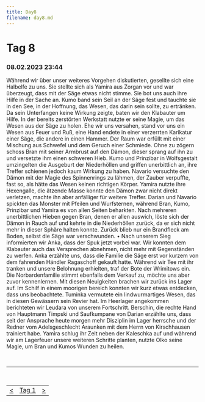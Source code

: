 ```yaml
---
title: Day8
filename: day8.md
--- 
```


# Tag 8
###  08.02.2023 23:44
Während wir über unser weiteres Vorgehen diskutierten, gesellte sich eine Halbelfe zu uns. Sie stellte sich als Yamira aus Zorgan vor und war überzeugt, dass mit der Säge etwas nicht stimme. Sie bot uns auch ihre Hilfe in der Sache an. Kumo band sein Seil an der Säge fest und tauchte sie in den See, in der Hoffnung, das Wesen, das darin sein sollte, zu ertränken. Da sein Unterfangen keine Wirkung zeigte, baten wir den Klabauter um Hilfe. In der bereits zerstörten Werkstatt nutzte er seine Magie, um das Wesen aus der Säge zu holen. Ehe wir uns versahen, stand vor uns ein Wesen aus Feuer und Ruß, eine Hand endete in einer verzerrten Karikatur einer Säge, die andere in einen Hammer. Der Raum war erfüllt mit einer Mischung aus Schwefel und dem Geruch einer Schmiede. Ohne zu zögern schoss Bran mit seiner Armbrust auf den Dämon, dieser sprang auf ihn zu und versetzte ihm einen schweren Hieb. Kumo und Prinzibar in Wolfsgestalt umzingelten die Ausgeburt der Niederhöllen und griffen unerbittlich an, ihre Treffer schienen jedoch kaum Wirkung zu haben. Navario versuchte den Dämon mit der Magie des Spinnenrings zu lähmen, der Zauber verpuffte, fast so, als hätte das Wesen keinen richtigen Körper. Yamira nutzte ihre Hexengalle, die ätzende Masse konnte den Dämon zwar nicht direkt verletzen, machte ihn aber anfälliger für weitere Treffer. Darian und Navario spickten das Monster mit Pfeilen und Wurfsternen, während Bran, Kumo, Prinzibar und Yamira es von allen Seiten beharkten. Nach mehreren unerbittlichen Hieben gegen Bran, denen er allen auswich, löste sich der Dämon in Rauch auf und kehrte in die Niederhöllen zurück, da er sich nicht mehr in dieser Sphäre halten konnte. Zurück blieb nur ein Brandfleck am Boden, selbst die Säge war verschwunden.
•  Nach unserem Sieg informierten wir Anka, dass der Spuk jetzt vorbei war. Wir konnten dem Klabauter auch das Versprechen abnehmen, nicht mehr mit Gegenständen zu werfen. Anka erzählte uns, dass die Familie die Säge erst vor kurzem von dem fahrenden Händler Ragaschoff gekauft hatte. Während wir Tee mit ihr tranken und unsere Belohnung erhielten, traf der Bote der Wrimitows ein. Die Norbardenfamilie stimmt ebenfalls dem Verkauf zu, möchte uns aber zuvor kennenlernen. Mit diesen Neuigkeiten brachen wir zurück ins Lager auf. Im Schilf in einem moorigen bereich konnten wir kurz etwas entdecken, dass uns beobachtete. Tuminka vermutete ein lindwurmartiges Wesen, das in diesen Gewässern sein Revier hat. Im Heerlager angekommen berichteten wir Leudara von unserem Fortschritt. Berschin, die rechte Hand von Hauptmann Timpski und Saufkumpane von Darian erzählte uns, dass seit der Ansprache heute morgen mehr Disziplin im Lager herrsche und der Redner vom Adelsgeschlecht Araunken mit dem Herrn von Kirschhausen trainiert habe. Yamira schlug ihr Zelt neben der Kaleschka auf und während wir am Lagerfeuer unsere weiteren Schritte planten, nutzte Olko seine Magie, um Bran und Kumos Wunden zu heilen.


<br>

----
<br>
<table style="margin-left: auto; margin-right: auto;">
  <tr>
    <td><a href="day7.md"><</a></td>
    <td><a href="README.md">Tag 1</a></td>
    <td><a href="day9.md">></a></td>
  </tr>
</table>